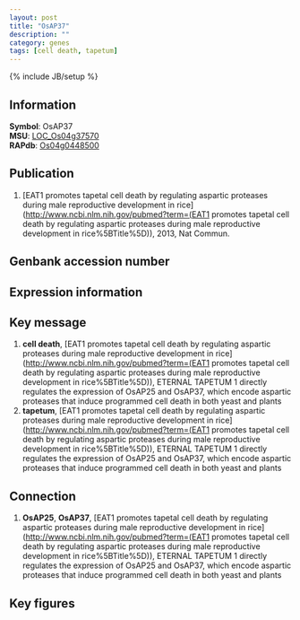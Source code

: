 ```yaml
---
layout: post
title: "OsAP37"
description: ""
category: genes
tags: [cell death, tapetum]
---
```

{% include JB/setup %}

## Information
__Symbol__: OsAP37  
__MSU__: [LOC_Os04g37570](http://rice.plantbiology.msu.edu/cgi-bin/ORF_infopage.cgi?orf=LOC_Os04g37570)  
__RAPdb__: [Os04g0448500](http://rapdb.dna.affrc.go.jp/viewer/gbrowse_details/irgsp1?name=Os04g0448500)  

## Publication
1. [EAT1 promotes tapetal cell death by regulating aspartic proteases during male reproductive development in rice](http://www.ncbi.nlm.nih.gov/pubmed?term=(EAT1 promotes tapetal cell death by regulating aspartic proteases during male reproductive development in rice%5BTitle%5D)), 2013, Nat Commun.

## Genbank accession number

## Expression information

## Key message
1. __cell death__, [EAT1 promotes tapetal cell death by regulating aspartic proteases during male reproductive development in rice](http://www.ncbi.nlm.nih.gov/pubmed?term=(EAT1 promotes tapetal cell death by regulating aspartic proteases during male reproductive development in rice%5BTitle%5D)),  ETERNAL TAPETUM 1 directly regulates the expression of OsAP25 and OsAP37, which encode aspartic proteases that induce programmed cell death in both yeast and plants
2. __tapetum__, [EAT1 promotes tapetal cell death by regulating aspartic proteases during male reproductive development in rice](http://www.ncbi.nlm.nih.gov/pubmed?term=(EAT1 promotes tapetal cell death by regulating aspartic proteases during male reproductive development in rice%5BTitle%5D)),  ETERNAL TAPETUM 1 directly regulates the expression of OsAP25 and OsAP37, which encode aspartic proteases that induce programmed cell death in both yeast and plants

## Connection
1. __OsAP25__, __OsAP37__, [EAT1 promotes tapetal cell death by regulating aspartic proteases during male reproductive development in rice](http://www.ncbi.nlm.nih.gov/pubmed?term=(EAT1 promotes tapetal cell death by regulating aspartic proteases during male reproductive development in rice%5BTitle%5D)),  ETERNAL TAPETUM 1 directly regulates the expression of OsAP25 and OsAP37, which encode aspartic proteases that induce programmed cell death in both yeast and plants

## Key figures


